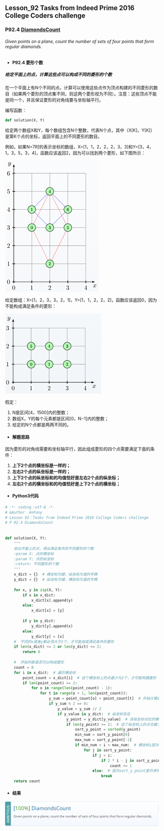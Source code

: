 ## Lesson_92 Tasks from Indeed Prime 2016 College Coders challenge


### P92.4 [DiamondsCount](https://app.codility.com/programmers/lessons/92-tasks_from_indeed_prime_2016_college_coders_challenge/diamonds_count/) 

######  Given points on a plane, count the number of sets of four points that form regular diamonds.

* #### P92.4 菱形个数

##### 给定平面上的点，计算这些点可以构成不同的菱形的个数

在一个平面上有N个不同的点。计算可以使用这些点作为顶点构建的不同菱形的数目（如果两个菱形的顶点集不同，则这两个菱形视为不同）。注意：这些顶点不能是同一个，并且保证菱形的对角线要与坐标轴平行。

编写函数：

```python
def solution(X, Y)
```

给定两个数组X和Y，每个数组包含N个整数，代表N个点，其中（X[K]，Y[K]）是第K个点的坐标，返回平面上的不同菱形的数目。

例如，如果N=7时的表示坐标的数组，X=[1，1，2，2，2，3，3]和Y=[3，4，1，3，5，3，4]，函数应该返回2，因为可以找到两个菱形，如下图所示：


![image](https://github.com/Anfany/Codility-Lessons-By-Python3/blob/master/L92_Tasks%20from%20Indeed%20Prime%202016%20College%20Coders%20challenge/92.4.1.png)

给定数组：X=[1，2，3，3，2，1]，Y=[1，1，2，2，2]，函数应该返回0，因为不能构成满足条件的菱形：

![image](https://github.com/Anfany/Codility-Lessons-By-Python3/blob/master/L92_Tasks%20from%20Indeed%20Prime%202016%20College%20Coders%20challenge/92.4.2.png)

假定：
  1. N是区间[4，1500]内的整数；
  2. 数组X，Y的每个元素都是区间[0，N−1]内的整数；
  3. 给定的N个点都是两两不同的。

* #### 解题思路

 因为菱形的对角线需要和坐标轴平行，因此组成菱形的四个点需要满足下面的条件：
 
 1. **上下2个点的横坐标是一样的；**
 2. **左右2个点的纵坐标是一样的；**
 3. **上下2个点的纵坐标和的均值恰好是左右2个点的纵坐标；**
 4. **左右2个点的横坐标和的均值恰好是上下2个点的横坐标；**

* #### Python3代码

```python
# -*- coding：utf-8 -*-
# &Author  AnFany
# Lesson 92：Tasks from Indeed Prime 2016 College Coders challenge
# P 92.4 DiamondsCount


def solution(X, Y):
    """
    给出平面上的点，得出满足条件的不同菱形的个数
    :param X: 点的横坐标
    :param Y: 点的纵坐标
    :return: 不同菱形的个数
    """
    x_dict = {}  # 横坐标为键，纵坐标为值的字典
    y_dict = {}  # 纵坐标为键，横坐标为值的字典

    for x, y in zip(X, Y):
        if x in x_dict:
            x_dict[x].append(y)
        else:
            x_dict[x] = [y]

        if y in y_dict:
            y_dict[y].append(x)
        else:
            y_dict[y] = [x]
    #  不同的x或者y都必须大于2个，才可能组成满足条件的菱形
    if len(x_dict) <= 2 or len(y_dict) <= 2:
        return 0

    #  开始判断是否可以构成菱形
    count = 0
    for i in x_dict:  # 遍历横坐标
        point_count = x_dict[i]  # 这个横坐标上的点最少为2个，才可能构建菱形
        if len(point_count) >= 2:
            for o in range(len(point_count) - 1):
                for t in range(o + 1, len(point_count)):
                    y_sum = point_count[o] + point_count[t]  # 开始计算纵坐标的均值，需要为整数
                    if y_sum % 2 == 0:
                        y_value = y_sum // 2
                        if y_value in y_dict:  # 纵坐标存在
                            y_point = y_dict[y_value]  # 该纵坐标对应的横坐标序列
                            if len(y_point) >= 2:  # 这个纵坐标上的点也最少也为2个
                                sort_y_point = sorted(y_point)
                                min_num = sort_y_point[0]
                                max_num = sort_y_point[-1]
                                if min_num < i < max_num:  # 横坐标i因为是均值，因此需要在这个序列的最大最小值之间
                                    for j in sort_y_point:
                                        if j < i:
                                            if 2 * i - j in sort_y_point:  # 纵坐标对应的2个横坐标的均值恰好为i
                                                count += 1
                                        else:  # 因为sort_y_point是升序的，一旦大于i，后面的就不可能了
                                            break
    return count
```

* #### 结果



![image](https://github.com/Anfany/Codility-Lessons-By-Python3/blob/master/L92_Tasks%20from%20Indeed%20Prime%202016%20College%20Coders%20challenge/92.4.png)
